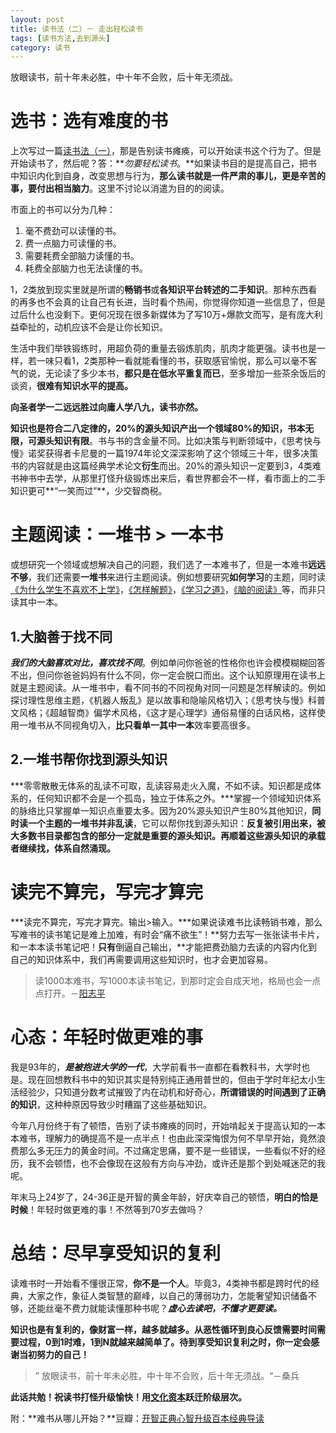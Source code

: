 ```yaml
---
layout: post
title: 读书法（二）－ 走出轻松读书
tags: [读书方法,去到源头] 
category: 读书
---
```

放眼读书，前十年未必胜，中十年不会败，后十年无须战。

# 选书：选有难度的书
上次写过一篇[读书法（一）](http://www.huyuning.com/%E8%AF%BB%E4%B9%A6/2017/09/18/%E8%AF%BB%E4%B9%A6%E6%B3%95-%E4%B8%80-%E8%B5%B0%E5%87%BA%E8%AF%BB%E4%B9%A6%E7%98%AB%E7%97%AA/)，那是告别读书瘫痪，可以开始读书这个行为了。但是开始读书了，然后呢？答：***勿要轻松读书*。**如果读书目的是提高自己，把书中知识内化到自身，改变思想与行为，**那么读书就是一件严肃的事儿，更是辛苦的事，要付出相当脑力**。这里不讨论以消遣为目的的阅读。

市面上的书可以分为几种：
1. 毫不费劲可以读懂的书。
2. 费一点脑力可读懂的书。
3. 需要耗费全部脑力读懂的书。
4. 耗费全部脑力也无法读懂的书。

1，2类放到现实里就是所谓的**畅销书**或**各知识平台转述的二手知识**。那种东西看的再多也不会真的让自己有长进，当时看个热闹，你觉得你知道一些信息了，但是过后什么也没剩下。更何况现在很多新媒体为了写10万+爆款文而写，是有庞大利益牵扯的，动机应该不会是让你长知识。

生活中我们举铁锻练时，用超负荷的重量去锻炼肌肉，肌肉才能更强。读书也是一样，若一味只看1，2类那种一看就能看懂的书，获取感官愉悦，那么可以毫不客气的说，无论读了多少本书，**都只是在低水平重复而已**，至多增加一些茶余饭后的谈资，**很难有知识水平的提高。**

**向圣者学一二远远胜过向庸人学八九，读书亦然。**

**知识也是符合二八定律的，20%的源头知识产出一个领域80%的知识，书本无限，可源头知识有限**。书与书的含金量不同。比如决策与判断领域中，《思考快与慢》诺奖获得者卡尼曼的一篇1974年论文深深影响了这个领域三十年，很多决策书的内容就是由这篇经典学术论文**衍生**而出。20%的源头知识一定要到3，4类难书神书中去学，从那里打怪升级锻炼出来后，看世界都会不一样，看市面上的二手知识更可**“一笑而过”**，少交智商税。

# 主题阅读：一堆书 > 一本书
或想研究一个领域或想解决自己的问题，我们选了一本难书了，但是一本难书**远远不够**，我们还需要**一堆书**来进行主题阅读。例如想要研究**如何学习**的主题，同时读[《为什么学生不喜欢不上学》](https://book.douban.com/subject/4864832/)，[《怎样解题》](https://book.douban.com/subject/2124114/)，[《学习之道》](https://book.douban.com/subject/26895988/)，[《脑的阅读》](https://book.douban.com/subject/6510682/)等，而非只读其中一本。
## 1.大脑善于找不同
***我们的大脑喜欢对比，喜欢找不同***。例如单问你爸爸的性格你也许会模模糊糊回答不出，但问你爸爸妈妈有什么不同，你一定会脱口而出。这个认知原理用在读书上就是主题阅读。从一堆书中，看不同书的不同视角对同一问题是怎样解读的。例如探讨理性思维主题，《机器人叛乱》是以故事和隐喻风格切入；《思考快与慢》科普文风格；《超越智商》偏学术风格，《这才是心理学》通俗易懂的白话风格，这样使用一堆书从不同视角切入，**比只看单一其中一本**效率要高很多。

## 2.一堆书帮你找到源头知识
***零零散散无体系的乱读不可取，乱读容易走火入魔，不如不读。知识都是成体系的，任何知识都不会是一个孤岛，独立于体系之外。***掌握一个领域知识体系的脉络比只掌握单一知识点重要太多。因为20%源头知识产生80%其他知识，**同时读一个主题的一堆书并非乱读**，它可以帮你找到源头知识：**反复被引用出来，被大多数书目录都包含的部分一定就是重要的源头知识。再顺着这些源头知识的承载者继续找，体系自然涌现。**

# 读完不算完，写完才算完
***读完不算完，写完才算完。输出>输入。***如果说读难书比读畅销书难，那么写难书的读书笔记是难上加难，有时会“痛不欲生”！**努力去写一张张读书卡片，和一本本读书笔记吧！**只有**倒逼自己输出，**才能把费劲脑力去读的内容内化到自己的知识体系中，我们再需要调用这些知识时，也才会更加容易。

> 读1000本难书，写1000本读书笔记，到那时定会自成天地，格局也会一点点打开。－[阳志平](http://www.yangzhiping.com/worksmarter/chapter4/talk005)

# 心态：年轻时做更难的事
我是93年的，***是被抱进大学的一代***，大学前看书一直都在看教科书，大学时也是。现在回想教科书中的知识其实是特别纯正通用普世的，但由于学时年纪太小生活经验少，只知道分数考试摧毁了内在动机和好奇心，**所谓错误的时间遇到了正确的知识**，这种种原因导致少时糟蹋了这些基础知识。

今年八月份终于有了顿悟，告别了读书瘫痪的同时，开始啃起关于提高认知的一本本难书，理解力的确提高不是一点半点！也由此深深悔恨为何不早早开始，竟然浪费那么多无压力的黄金时间。不过痛定思痛，要不是一些错误，一些看似不好的经历，我不会顿悟，也不会像现在这般有方向与冲劲，或许还是那个到处喊迷茫的我呢。

年末马上24岁了，24-36正是开智的黄金年龄，好庆幸自己的顿悟，**明白的恰是时候**！年轻时做更难的事！不然等到70岁去做吗？

# 总结：尽早享受知识的复利
读难书时一开始看不懂很正常，**你不是一个人**。毕竟3，4类神书都是跨时代的经典，大家之作，象征人类智慧的巅峰，以自己的薄弱功力，怎能奢望知识储备不够，还能丝毫不费力就能读懂那种书呢？***虚心去读吧，不懂才更要读。***

**知识也是有复利的，像财富一样，越多就越多。从恶性循环到良心反馈需要时间需要过程，0到1时难，1到N就越来越简单了。待到享受知识复利之时，你一定会感谢当初努力的自己！**
>” 放眼读书，前十年未必胜，中十年不会败，后十年无须战。“－桑兵

**此话共勉！祝读书打怪升级愉快！用[文化资本](https://mp.weixin.qq.com/s?__biz=MzA3MzM0MjUyMQ==&mid=2652149947&idx=1&sn=e3056c8d2dfee447d0097e9df3d54102&chksm=84f0b3edb3873afb77c024ec6604e2426563601715c389600bafccef6c1f71cb148cdff3d807&scene=0&key=2c45ecf06f18becea4a94530becd1d7138d48e2f1a25b5b182f0debb51768ed97e5f948d08f9bfbb04aef27130bae09b4bad49cbfab06785a5fac86c65fd094ee4e420d3d5e1d97d281d735fbcaacbe3&ascene=0&uin=Mjc3OTAxMDcyMA%3D%3D&devicetype=iMac+MacBookPro11%2C4+OSX+OSX+10.11.6+build(15G1510)&version=12020810&nettype=WIFI&fontScale=100&pass_ticket=XB%2F7DGAkSvqzs238BWmmrojIqIghCXNS%2BYxyLmxgoHQbn2wZ4V7menTkkxYRf4vR)跃迁阶级层次。**

附：**难书从哪儿开始？**豆瓣：[开智正典心智升级百本经典导读](https://www.douban.com/doulist/41691053/)



